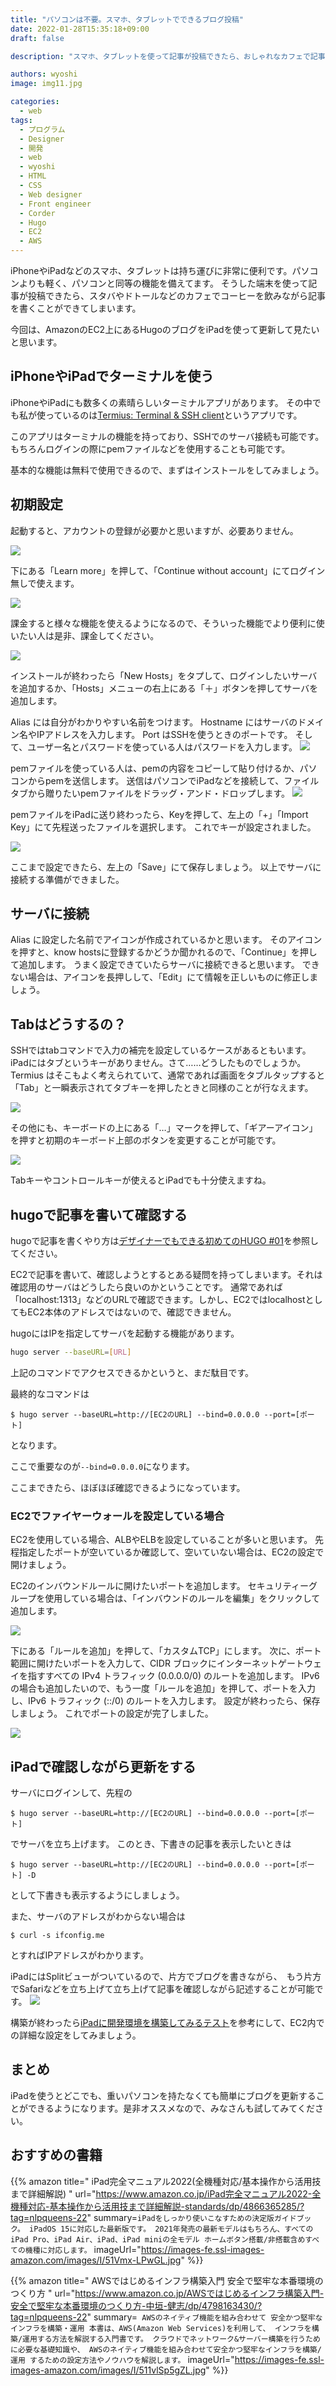 ```yaml
---
title: "パソコンは不要。スマホ、タブレットでできるブログ投稿"
date: 2022-01-28T15:35:18+09:00
draft: false

description: "スマホ、タブレットを使って記事が投稿できたら、おしゃれなカフェで記事を書けます。そんなブログの投稿や更新方法を説明していきます。簡単に導入可能。"

authors: wyoshi
image: img11.jpg

categories:
  - web
tags:
  - プログラム
  - Designer
  - 開発
  - web
  - wyoshi
  - HTML
  - CSS
  - Web designer
  - Front engineer
  - Corder
  - Hugo
  - EC2
  - AWS
---
```


iPhoneやiPadなどのスマホ、タブレットは持ち運びに非常に便利です。パソコンよりも軽く、パソコンと同等の機能を備えてます。
そうした端末を使って記事が投稿できたら、スタバやドトールなどのカフェでコーヒーを飲みながら記事を書くことができてしまいます。

今回は、AmazonのEC2上にあるHugoのブログをiPadを使って更新して見たいと思います。

## iPhoneやiPadでターミナルを使う
iPhoneやiPadにも数多くの素晴らしいターミナルアプリがあります。
その中でも私が使っているのは[Termius: Terminal & SSH client](https://apps.apple.com/jp/app/termius-ssh-client/id549039908)というアプリです。

このアプリはターミナルの機能を持っており、SSHでのサーバ接続も可能です。もちろんログインの際にpemファイルなどを使用することも可能です。

基本的な機能は無料で使用できるので、まずはインストールをしてみましょう。

## 初期設定
起動すると、アカウントの登録が必要かと思いますが、必要ありません。

![](img01.jpg "")

下にある「Learn more」を押して、「Continue without account」にてログイン無しで使えます。

![](img02.jpg "")

課金すると様々な機能を使えるようになるので、そういった機能でより便利に使いたい人は是非、課金してください。

![](img03.jpg "")

インストールが終わったら「New Hosts」をタプして、ログインしたいサーバを追加するか、「Hosts」メニューの右上にある「＋」ボタンを押してサーバを追加します。

Alias には自分がわかりやすい名前をつけます。
Hostname にはサーバのドメイン名やIPアドレスを入力します。
Port はSSHを使うときのポートです。
そして、ユーザー名とパスワードを使っている人はパスワードを入力します。
![](img04.jpg "")

pemファイルを使っている人は、pemの内容をコピーして貼り付けるか、パソコンからpemを送信します。
送信はパソコンでiPadなどを接続して、ファイルタブから贈りたいpemファイルをドラッグ・アンド・ドロップします。
![](img05.jpg "")

pemファイルをiPadに送り終わったら、Keyを押して、左上の「+」「Import Key」にて先程送ったファイルを選択します。
これでキーが設定されました。

![](img06.jpg "")

ここまで設定できたら、左上の「Save」にて保存しましょう。
以上でサーバに接続する準備ができました。

## サーバに接続
Alias に設定した名前でアイコンが作成されているかと思います。
そのアイコンを押すと、know hostsに登録するかどうか聞かれるので、「Continue」を押して追加します。
うまく設定できていたらサーバに接続できると思います。
できない場合は、アイコンを長押しして、「Edit」にて情報を正しいものに修正しましょう。

## Tabはどうするの？
SSHではtabコマンドで入力の補完を設定しているケースがあるともいます。
iPadにはタブというキーがありません。さて……どうしたものでしょうか。Termius はそこもよく考えられていて、通常であれば画面をタブルタップすると「Tab」と一瞬表示されてタブキーを押したときと同様のことが行なえます。

![](img07.jpg "")


その他にも、キーボードの上にある「…」マークを押して、「ギアーアイコン」を押すと初期のキーボード上部のボタンを変更することが可能です。

![](img08.jpg "")


Tabキーやコントロールキーが使えるとiPadでも十分使えますね。

## hugoで記事を書いて確認する
hugoで記事を書くやり方は[デザイナーでもできる初めてのHUGO #01](http://localhost:1313/posts/2021-12-22-hugo-01-ywat/)を参照してください。

EC2で記事を書いて、確認しようとするとある疑問を持ってしまいます。それは確認用のサーバはどうしたら良いのかということです。
通常であれば「localhost:1313」などのURLで確認できます。しかし、EC2ではlocalhostとしてもEC2本体のアドレスではないので、確認できません。

hugoにはIPを指定してサーバを起動する機能があります。
```bash
hugo server --baseURL=[URL]
```
上記のコマンドでアクセスできるかというと、まだ駄目です。

最終的なコマンドは
```
$ hugo server --baseURL=http://[EC2のURL] --bind=0.0.0.0 --port=[ポート]
```
となります。

ここで重要なのが```--bind=0.0.0.0```になります。

ここまできたら、ほぼほぼ確認できるようになっています。

### EC2でファイヤーウォールを設定している場合
EC2を使用している場合、ALBやELBを設定していることが多いと思います。
先程指定したポートが空いているか確認して、空いていない場合は、EC2の設定で開けましょう。

EC2のインバウンドルールに開けたいポートを追加します。
セキュリティーグループを使用している場合は、「インバウンドのルールを編集」をクリックして追加します。

![](img09.png "")


下にある「ルールを追加」を押して、「カスタムTCP」にします。
次に、ポート範囲に開けたいポートを入力して、CIDR ブロックにインターネットゲートウェイを指すすべての IPv4 トラフィック (0.0.0.0/0) のルートを追加します。
IPv6の場合も追加したいので、もう一度「ルールを追加」を押して、ポートを入力し、IPv6 トラフィック (::/0) のルートを入力します。
設定が終わったら、保存しましょう。
これでポートの設定が完了しました。

![](img10.png "")


## iPadで確認しながら更新をする
サーバにログインして、先程の
```
$ hugo server --baseURL=http://[EC2のURL] --bind=0.0.0.0 --port=[ポート]
```
でサーバを立ち上げます。
このとき、下書きの記事を表示したいときは
```
$ hugo server --baseURL=http://[EC2のURL] --bind=0.0.0.0 --port=[ポート] -D
```
として下書きも表示するようにしましょう。

また、サーバのアドレスがわからない場合は
```
$ curl -s ifconfig.me
```
とすればIPアドレスがわかります。

iPadにはSplitビューがついているので、片方でブログを書きながら、　もう片方でSafariなどを立ち上げて立ち上げて記事を確認しながら記述することが可能です。
![](img11.jpg "")

構築が終わったら[iPadに開発環境を構築してみるテスト](https://suzukiiichiro.github.io/posts/2022-01-28-01-suzuki/)を参考にして、EC2内での詳細な設定をしてみましょう。

## まとめ
iPadを使うとどこでも、重いパソコンを持たなくても簡単にブログを更新することができるようになります。是非オススメなので、みなさんも試してみてください。

## おすすめの書籍
{{% amazon title=" iPad完全マニュアル2022(全機種対応/基本操作から活用技まで詳細解説) " url="https://www.amazon.co.jp/iPad完全マニュアル2022-全機種対応-基本操作から活用技まで詳細解説-standards/dp/4866365285/?tag=nlpqueens-22" summary=` iPadをしっかり使いこなすための決定版ガイドブック。 iPadOS 15に対応した最新版です。 2021年発売の最新モデルはもちろん、すべてのiPad Pro、iPad Air、iPad、iPad miniの全モデル ホームボタン搭載/非搭載含めすべての機種に対応します。 ` imageUrl="https://images-fe.ssl-images-amazon.com/images/I/51Vmx-LPwGL.jpg" %}}

{{% amazon title=" AWSではじめるインフラ構築入門 安全で堅牢な本番環境のつくり方 " url="https://www.amazon.co.jp/AWSではじめるインフラ構築入門-安全で堅牢な本番環境のつくり方-中垣-健志/dp/4798163430/?tag=nlpqueens-22" summary=` AWSのネイティブ機能を組み合わせて 安全かつ堅牢なインフラを構築・運用 本書は、AWS(Amazon Web Services)を利用して、 インフラを構築/運用する方法を解説する入門書です。 クラウドでネットワーク&サーバー構築を行うために必要な基礎知識や、 AWSのネイティブ機能を組み合わせて安全かつ堅牢なインフラを構築/運用 するための設定方法やノウハウを解説します。` imageUrl="https://images-fe.ssl-images-amazon.com/images/I/511vlSp5gZL.jpg" %}}

